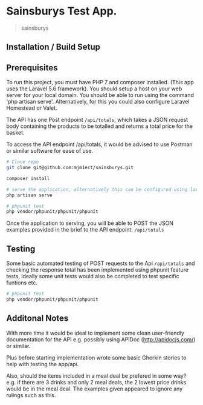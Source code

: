 # Sainsburys Test App.

> sainsburys

## Installation / Build Setup

## Prerequisites
To run this project, you must have PHP 7 and composer installed. (This app uses the Laravel 5.6 framework).
You should setup a host on your web server for your local domain. You should be able to run using the command 'php artisan serve'. Alternatively, for this you could also configure Laravel Homestead or Valet.

The API has one Post endpoint ```/api/totals```, which takes a JSON request body containing the products to be totalled and returns a total price for the basket.

To access the API endpoint /api/totals, it would be advised to use Postman or similar software for ease of use.

``` bash
# Clone repo
git clone git@github.com:mjm1ect/sainsburys.git

composer install

# serve the application, alternatively this can be configured using laravel Homestead or Valet.
php artisan serve

# phpunit test
php vendor/phpunit/phpunit/phpunit
```

Once the application to serving, you will be able to POST the JSON examples provided in the brief to the API endpoint: ```/api/totals```

## Testing
Some basic automated testing of POST requests to the Api ```/api/totals``` and checking the response total has been implemented using phpunit feature tests, ideally some unit tests would also be completed to test specific funtions etc.

``` bash
# phpunit test
php vendor/phpunit/phpunit/phpunit
```

## Additonal Notes
With more time it would be ideal to implement some clean user-friendly documentation for the API e.g. possibly using APIDoc (http://apidocjs.com/) or similar.

Plus before starting implementation wrote some basic Gherkin stories to help with testing the app/api.

Also, should the items included in a meal deal be prefered in some way? e.g. if there are 3 drinks and only 2 meal deals, the 2 lowest price drinks would be in the meal deal. The examples given appeared to ignore any rulings such as this.



